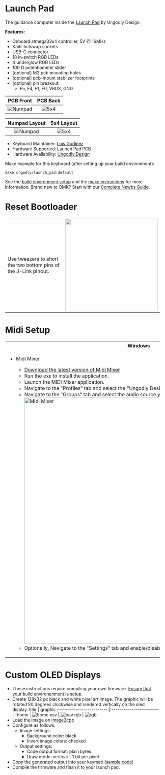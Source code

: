 # Launch Pad
The guidance computer inside the [Launch Pad](https://ungodly.design/products/launch-pad) by Ungodly Design.

**Features:**
* Onboard atmega32u4 controller, 5V @ 16MHz
* Kaihl hotswap sockets
* USB-C connector
* 18 in-switch RGB LEDs
* 4 underglow RGB LEDs
* 100 Ω potentiometer slider
* (optional) M2 pcb mounting holes
* (optional) pcb-mount stablizer footprints
* (optional) pin breakout:
  * F5, F4, F1, F0, VBUS, GND

PCB Front             |  PCB Back
:-------------------------:|:-------------------------:
![Numpad](https://i.imgur.com/f47ZFZZl.png)  |  ![5x4](https://i.imgur.com/wZH76Ppl.png)

Numpad Layout             |  5x4 Layout
:-------------------------:|:-------------------------:
![Numpad](https://i.imgur.com/4XvqCBHl.jpg)  |  ![5x4](https://i.imgur.com/mwtGnPSl.jpg)




* Keyboard Maintainer: [Luis Godinez](https://github.com/luis-godinez)
* Hardware Supported: Launch Pad PCB
* Hardware Availability: [Ungodly.Design](https://ungodly.design/products/launch-pad-pcb)

Make example for this keyboard (after setting up your build environment):

    make ungodly/launch_pad:default

See the [build environment setup](https://docs.qmk.fm/#/getting_started_build_tools) and the [make instructions](https://docs.qmk.fm/#/getting_started_make_guide) for more information. Brand new to QMK? Start with our [Complete Newbs Guide](https://docs.qmk.fm/#/newbs).

# Reset Bootloader

<table>
	<tr>
		<td>Use tweezers to short the two bottom pins of the J-Link pinout.</td>
		<td><img src="https://i.imgur.com/ArSIcK0.pngl" width="300"/></td>
	</tr>
</table>

# Midi Setup

<table>
    <tr>
        <th>Windows</th>
        <th>Mac</th>
    </tr>
    <tr>
    	<td valign="top">
    	<ul>
    	    <li>Midi Mixer</li>
        	<ul>
            	<li><a href="https://github.com/jpwilliams/midi-mixer-releases/releases">Download the latest version of Midi Mixer</a></li>
            	<li>Run the exe to install the application.</li><li>Launch the MIDI Mixer application.</li>
            	<li>Navigate to the "Profiles" tab and select the "Ungodly Design Launch Pad" preset.</li>
            	<li>Navigate to the "Groups" tab and select the audio source you would like to control.
            	<br><img src="https://imgur.com/MmdDcTm.pngl" alt="Midi Mixer" width="800"></li>
            	<li>Optionally, Navigate to the "Settings" tab and enable/disable "Logarithmic volume curve".</li>
        	</ul>
    	</ul>
    	</td>
    	<td valign="top">
        	<ul>
            	<li><a href="https://rsjaffe.github.io/MIDI2LR/">Midi2Lightroom</a></li>
            	<li><a href="https://www.orderedbytes.com/controllermate/">ControllerMate</a></li>
        	</ul>
    	</td>
    </tr>
</table>

# Custom OLED Displays

* These instructions require compiling your own firmware. [Ensure that your build environenment is setup](https://beta.docs.qmk.fm/tutorial/newbs_getting_started).
* Create 128x32 px black and white pixel art image. The graphic will be rotated 90 degrees clockwise and rendered vertically on the oled display.
title            |  graphic
:-------------------------:|:-------------------------:
home  |  ![home](https://i.imgur.com/tK3u7ZU.png)
nav  |  ![nav](https://i.imgur.com/J0FNZfR.png)
rgb  |  ![rgb](https://i.imgur.com/XK6r6KL.png)
* Load the image on [Image2cpp](https://javl.github.io/image2cpp/)
* Configure as follows:
    * Image settings:
      * Background color: black
      * Invert image colors: checked
    * Output settings:
      * Code output format: plain bytes
      * Draw mode: vertical - 1 bit per pixel
* Copy the generated output into your keymap ([sample code](https://github.com/qmk/qmk_firmware/blob/master/keyboards/ungodly/launch_pad/keymaps/default/keymap.c))
* Compile the firmware and flash it to your launch pad.
